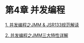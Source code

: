 # 第4章 并发编程

[1. 并发编程之JMM & JSR133规范解读](./01-JMM-JSR133.md)

[2. 并发编程之JMM三大特性详解](./02-JMM-Features.md)